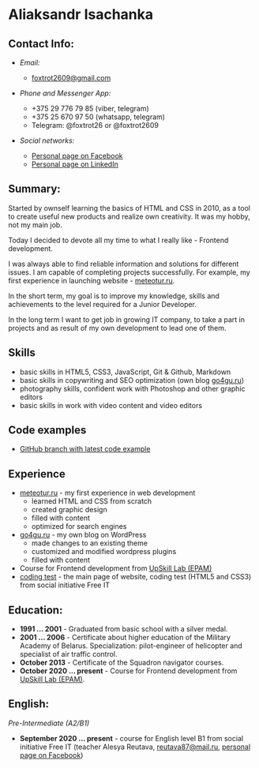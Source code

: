 # Aliaksandr Isachanka

## Contact Info: 

* _Email:_ 
    * foxtrot2609@gmail.com

* _Phone and Messenger App:_ 
    * +375 29 776 79 85 (viber, telegram)
    * +375 25 670 97 50 (whatsapp, telegram)
    * Telegram: @foxtrot26 or @foxtrot2609

* _Social networks:_
    * [Personal page on Facebook](https://www.facebook.com/people/Alexandr-Isachenko/100004995227722)
    * [Personal page on LinkedIn](https://www.linkedin.com/in/alexandr-isachenko-5548b39a)
    

## Summary:
Started by ownself learning the basics of HTML and CSS in 2010, as a tool to create useful new products and realize own creativity. It was my hobby, not my main job.  

Today I decided to devote all my time to what I really like - Frontend development. 

I was always able to find reliable information and solutions for different issues. I am capable of completing projects successfully. For example, my first experience in launching website - [meteotur.ru](http://www.meteotur.ru/index.php).

In the short term, my goal is to improve my knowledge, skills and achievements to the level required for a Junior Developer. 

In the long term I want to get job in growing IT company, to take a part in projects and as result of my own development to lead one of them.
    
## Skills 
* basic skills in HTML5, CSS3, JavaScript, Git & Github, Markdown
* basic skills in copywriting and SEO optimization (own blog [go4gu.ru](https://go4gu.ru/))
* photography skills, confident work with Photoshop and other graphic editors
* basic skills in work with video content and video editors

## Code examples 
* [GitHub branch with latest code example](https://github.com/foxtrot2609/Example_of_last_work)

## Experience 
* [meteotur.ru](http://www.meteotur.ru/index.php) - my first experience in web development 
   * learned HTML and CSS from scratch
   * created graphic design
   * filled with content
   * optimized for search engines
* [go4gu.ru](https://go4gu.ru/) - my own blog on WordPress
   * made changes to an existing theme
   * customized and modified wordpress plugins
   * filled with content
* Course for Frontend development from [UpSkill Lab (EPAM)](https://careers.epam.by/training/upskilllab)
* [coding test](https://github.com/foxtrot2609/Example_of_last_work) - the main page of website, coding test (HTML5 and CSS3) from social initiative Free IT

## Education: 
* __1991 ... 2001__ - Graduated from basic school with a silver medal.
* __2001 ... 2006__ - Certificate about higher education of the Military Academy of Belarus. Specialization: pilot-engineer of helicopter and specialist of air traffic control.
* __October 2013__ - Certificate of the Squadron navigator courses.
* __October 2020 ... present__ - Course for Frontend development from [UpSkill Lab (EPAM)](https://careers.epam.by/training/upskilllab).

## English: 
_Pre-Intermediate (A2/B1)_

* __September 2020 ... present__ - course for English level B1 from social initiative Free IT (teacher Alesya Reutava, reutava87@mail.ru, [personal page on Facebook](https://www.facebook.com/alesia.english))
